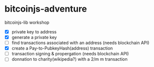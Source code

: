 bitcoinjs-adventure
===================

bitcoinjs-lib workshop

- [x] private key to address
- [x] generate a private key
- [ ] find transactions associated with an address (needs blockchain API)
- [x] create a Pay-to-PubkeyHash(address) transaction
- [ ] transaction signing & propergation (needs blockchain API)
- [ ] donnation to charity(wikipedia?) with a 2/m m transaction
